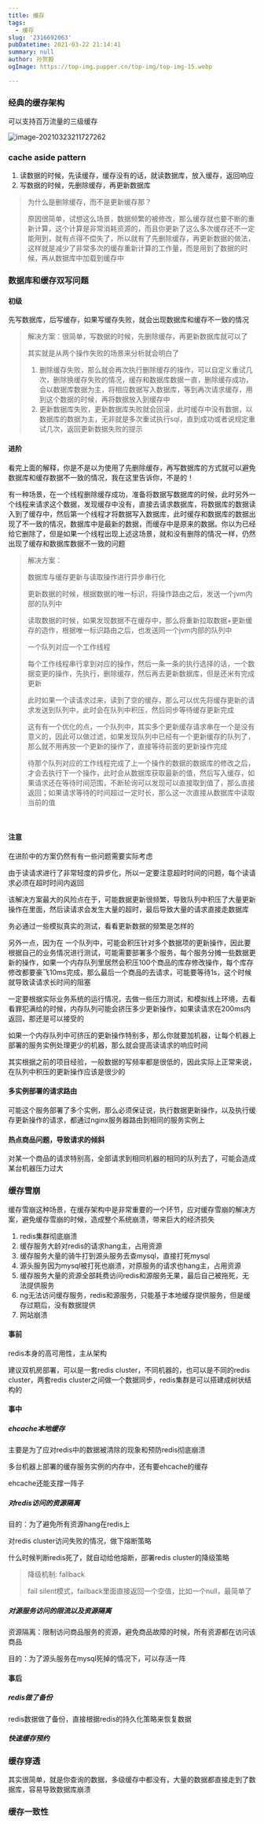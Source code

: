 ```yaml
---
title: 缓存
tags:
  - 缓存
slug: '2316692063'
pubDatetime: 2021-03-22 21:14:41
summary: null
author: 孙贺毅
ogImage: https://top-img.pupper.cn/top-img/top-img-15.webp

---
```


###  经典的缓存架构

<!-- more -->

可以支持百万流量的三级缓存

![image-20210323211727262](https://gitee.com/flow_disaster/blog-map-bed/raw/master/img/image-20210323211727262.png)

### cache aside pattern

1. 读数据的时候，先读缓存，缓存没有的话，就读数据库，放入缓存，返回响应
2. 写数据的时候，先删除缓存，再更新数据库

>为什么是删除缓存，而不是更新缓存那？
>
>原因很简单，试想这么场景，数据频繁的被修改，那么缓存就也要不断的重新计算，这个计算是非常消耗资源的，而且你更新了这么多次缓存还不一定能用到，就有点得不偿失了，所以就有了先删除缓存，再更新数据的做法，这样就是减少了非常多次的缓存重新计算的工作量，而是用到了数据的时候，再从数据库中加载到缓存中

### 数据库和缓存双写问题

#### 初级

先写数据库，后写缓存，如果写缓存失败，就会出现数据库和缓存不一致的情况

>解决方案：很简单，写数据的时候，先删除缓存，再更新数据库就可以了
>
>其实就是从两个操作失败的场景来分析就会明白了
>
>1. 删除缓存失败，那么就会再次执行删除缓存的操作，可以自定义重试几次，删除换缓存失败的情况，缓存和数据库数据一直，删除缓存成功，会以数据库数据为主，将相应数据写入数据库，等到再次请求缓存，用到这个数据的时候，再将数据放入到缓存中
>2. 更新数据库失败，更新数据库失败就会回滚，此时缓存中没有数据，以数据库的数据为主，无非就是多次重试执行sql，直到成功或者说规定重试几次，返回更新数据失败的提示

#### 进阶

看完上面的解释，你是不是以为使用了先删除缓存，再写数据库的方式就可以避免数据库和缓存数据不一致的情况，我在这里告诉你，不是的！

有一种场景，在一个线程删除缓存成功，准备将数据写数据库的时候，此时另外一个线程来请求这个数据，发现缓存中没有，直接去请求数据库，将数据库的数据读入到了缓存中，然后第一个线程才将数据写入数据库，此时缓存和数据库的数据出现了不一致的情况，数据库中是最新的数据，而缓存中是原来的数据。你以为已经给它删除了，但是如果一个线程出现上述这场景，就和没有删除的情况一样，仍然出现了缓存和数据库数据不一致的问题

>解决方案：
>
>数据库与缓存更新与读取操作进行异步串行化
>
>更新数据的时候，根据数据的唯一标识，将操作路由之后，发送一个jvm内部的队列中
>
>读取数据的时候，如果发现数据不在缓存中，那么将重新拉取数据+更新缓存的造作，根据唯一标识路由之后，也发送同一个jvm内部的队列中
>
>一个队列对应一个工作线程
>
>每个工作线程串行拿到对应的操作，然后一条一条的执行选择的话，一个数据变更的操作，先执行，删除缓存，然后再去更新数据库，但是还米有完成更新
>
>此时如果一个读请求过来，读到了空的缓存，那么可以优先将缓存更新的请求发送到队列中，此时会在队列中积压，然后同步等待缓存更新完成
>
>这有有一个优化的点，一个队列中，其实多个更新缓存请求串在一个是没有意义的，因此可以做过滤，如果发现队列中已经有一个更新缓存的队列了，那么就不用再放一个更新的操作了，直接等待前面的更新操作完成
>
>待那个队列对应的工作线程完成了上一个操作的数据的数据库的修改之后，才会去执行下一个操作，此时会从数据库获取最新的值，然后写入缓存，如果请求还在等待时间范围，不断轮询可以发现可以直接取到值了，那么直接返回；如果请求等待的时间超过一定时长，那么这一次直接从数据库中读取当前的值

​	

#### 注意

在进阶中的方案仍然有有一些问题需要实际考虑

由于读请求进行了非常轻度的异步化，所以一定要注意超时时间的问题，每个读请求必须在超时时间内返回

该解决方案最大的风险点在于，可能数据更新很频繁，导致队列中积压了大量更新操作在里面，然后读请求会发生大量的超时，最后导致大量的请求直接走数据库

务必通过一些模拟真实的测试，看看更新数据的频繁是怎样的

另外一点，因为在 一个队列中，可能会积压针对多个数据项的更新操作，因此要根据自己的业务情况进行测试，可能需要部署多个服务，每个服务分摊一些数据更新的操作，如果一个内存队列里居然会积压100个商品的库存修改操作，每个库存修改都要豪飞10ms完成，那么最后一个商品的去请求，可能要等待1s，这个时候就导致读请求长时间的阻塞

一定要根据实际业务系统的运行情况，去做一些压力测试，和模拟线上环境，去看看罪犯满给的时候，内存队列可能会挤压多少更新操作，如果读请求在200ms内返回，那还是可以接受的

如果一个内存队列中可挤压的更新操作特别多，那么你就要加机器，让每个机器上部署的服务实例处理更少的机器，那么就会提高读请求的响应时间

其实根据之前的项目经验，一般数据的写频率都是很低的，因此实际上正常来说，在队列中积压的更新操作应该是很少的

#### 多实例部署的请求路由

可能这个服务部署了多个实例，那么必须保证说，执行数据更新操作，以及执行缓存更新操作的请求，都通过nginx服务器路由到相同的服务实例上

#### 热点商品问题，导致请求的倾斜

对某一个商品的请求特别高，全部请求到相同机器的相同的队列去了，可能会造成某台机器压力过大

### 缓存雪崩

缓存雪崩这种场景，在缓存架构中是非常重要的一个环节，应对缓存雪崩的解决方案，避免缓存雪崩的时候，造成整个系统崩溃，带来巨大的经济损失

1. redis集群彻底崩溃
2. 缓存服务大龄对redis的请求hang主，占用资源
3. 缓存服务大量的骑牛打到源头服务去查mysql，直接打死mysql
4. 源头服务因为mysql被打死也崩溃，对原服务的请求也hang主，占用资源
5. 缓存服务大量的资源全部耗费访问redis和源服务无果，最后自己被拖死，无法提供服务
6. ng无法访问缓存服务，redis和源服务，只能基于本地缓存提供服务，但是缓存过期后，没有数据提供
7. 网站崩溃

#### 事前

redis本身的高可用性，主从架构

建议双机房部署，可以是一套redis cluster，不同机器的，也可以是不同的redis cluster，两套redis cluster之间做一个数据同步，redis集群是可以搭建成树状结构的

#### 事中

##### ehcache本地缓存

主要是为了应对redis中的数据被清除的现象和预防redis彻底崩溃

多台机器上部署的缓存服务实例的内存中，还有要ehcache的缓存

ehcache还能支撑一阵子

##### 对redis访问的资源隔离

目的：为了避免所有资源hang在redis上

对redis cluster访问失败的情况，做下熔断策略

什么时候判断redis死了，就自动给他熔断，部署redis cluster的降级策略

> 降级机制: fallback
>
> fail silent模式，failback里面直接返回一个空值，比如一个null，最简单了

##### 对源服务访问的限流以及资源隔离

资源隔离：限制访问商品服务的资源，避免商品故障的时候，所有资源都在访问该商品

目的：为了源头服务在mysql死掉的情况下，可以存活一阵

#### 事后

##### redis做了备份

redis数据做了备份，直接根据redis的持久化策略来恢复数据

##### 快速缓存预约

### 缓存穿透

其实很简单，就是你查询的数据，多级缓存中都没有，大量的数据都直接走到了数据库，容易导致数据库崩溃

### 缓存一致性




